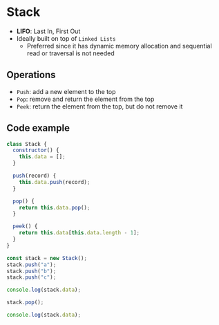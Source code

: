 # Stack

- **LIFO**: Last In, First Out
- Ideally built on top of `Linked Lists`
  - Preferred since it has dynamic memory allocation and sequential read or traversal is not needed

## Operations

- `Push`: add a new element to the top
- `Pop`: remove and return the element from the top
- `Peek`: return the element from the top, but do not remove it

## Code example

```javascript
class Stack {
  constructor() {
    this.data = [];
  }

  push(record) {
    this.data.push(record);
  }

  pop() {
    return this.data.pop();
  }

  peek() {
    return this.data[this.data.length - 1];
  }
}

const stack = new Stack();
stack.push("a");
stack.push("b");
stack.push("c");

console.log(stack.data);

stack.pop();

console.log(stack.data);
```
